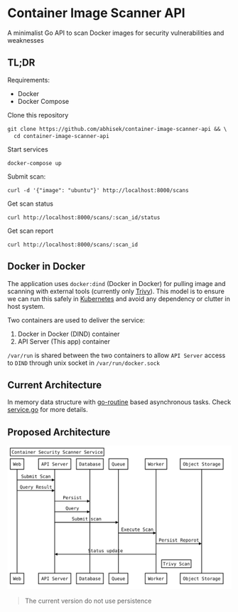# Container Image Scanner API
A minimalist Go API to scan Docker images for security vulnerabilities and weaknesses

## TL;DR

Requirements:

* Docker
* Docker Compose

Clone this repository

```
git clone https://github.com/abhisek/container-image-scanner-api && \
  cd container-image-scanner-api
```

Start services

```
docker-compose up
```

Submit scan:

```
curl -d '{"image": "ubuntu"}' http://localhost:8000/scans
```

Get scan status

```
curl http://localhost:8000/scans/:scan_id/status
```

Get scan report

```
curl http://localhost:8000/scans/:scan_id
```

## Docker in Docker

The application uses `docker:dind` (Docker in Docker) for pulling image and scanning with external tools (currently only [Trivy](https://github.com/aquasecurity/trivy)). This model is to ensure we can run this safely in [Kubernetes](https://kubernetes.io/) and avoid any dependency or clutter in host system.

Two containers are used to deliver the service:

1. Docker in Docker (DIND) container
2. API Server (This app) container

`/var/run` is shared between the two containers to allow `API Server` access to `DIND` through unix socket in `/var/run/docker.sock`

## Current Architecture

In memory data structure with [go-routine](https://tour.golang.org/concurrency/1) based asynchronous tasks. Check [service.go](https://github.com/abhisek/container-image-scanner-api/blob/master/service.go) for more details.

## Proposed Architecture

![](docs/diagram.svg)

> The current version do not use persistence

